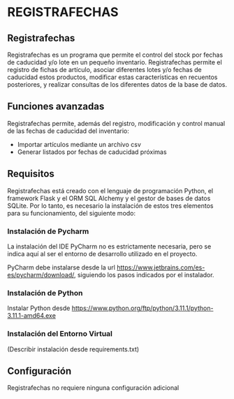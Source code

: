 # REGISTRAFECHAS


## Registrafechas

Registrafechas es un programa que permite el control del stock por fechas de caducidad y/o
lote en un pequeño inventario. Registrafechas permite el registro de fichas de artículo,
asociar diferentes lotes y/o fechas de caducidad estos productos,
modificar estas características en recuentos posteriores, y realizar
consultas de los diferentes datos de la base de datos.

## Funciones avanzadas

Registrafechas permite, además del registro, modificación y control manual de
las fechas de caducidad del inventario:

- Importar artículos mediante un archivo csv
- Generar listados por fechas de caducidad próximas

## Requisitos

Registrafechas está creado con el lenguaje de programación Python, el framework
Flask y el ORM SQL Alchemy y el gestor de bases de datos SQLite. Por lo tanto, es
necesario la instalación de estos tres elementos para su funcionamiento,
del siguiente modo:

### Instalación de Pycharm

La instalación del IDE PyCharm no es estrictamente necesaria, pero se
indica aquí al ser el entorno de desarrollo utilizado en el proyecto.

PyCharm debe instalarse desde la url https://www.jetbrains.com/es-es/pycharm/download/,
siguiendo los pasos indicados por el instalador.

### Instalación de Python

Instalar Python desde https://www.python.org/ftp/python/3.11.1/python-3.11.1-amd64.exe

### Instalación del Entorno Virtual

(Describir instalación desde requirements.txt)

## Configuración

Registrafechas no requiere ninguna configuración adicional


